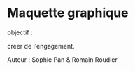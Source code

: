 Maquette graphique
==========

objectif : 

créer de l'engagement. 

Auteur : Sophie Pan & Romain Roudier